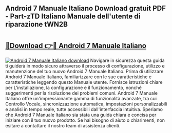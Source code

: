 ## Android 7 Manuale Italiano Download gratuit PDF - Part-zTD Italiano Manuale dell'utente di riparazione tWN2B

# <h2><a href="http://dfb3kpm.blite.top/?on=Android+7+Manuale+Italiano">🔗Download 👉🔴 Android 7 Manuale Italiano</a></h2>

[![Android 7 Manuale Italiano download](https://i.imgur.com/lujVjoI.png)](http://dfb3kpm.blite.top/?on=Android+7+Manuale+Italiano)
Navigare in sicurezza questa guida ti guiderà in modo sicuro attraverso il processo di configurazione, utilizzo e manutenzione del tuo nuovo Android 7 Manuale Italiano. Prima di utilizzare Android 7 Manuale Italiano, familiarizzare con le sue caratteristiche e caratteristiche leggendo questo Manuale utente. Fornisce istruzioni chiare per L'installazione, la configurazione e il funzionamento, nonché suggerimenti per la risoluzione dei problemi comuni. Android 7 Manuale Italiano offre un'impressionante gamma di funzionalità avanzate, tra cui Controllo Vocale, sincronizzazione automatica, impostazioni personalizzabili e analisi in tempo reale, tutte accessibili dall'interfaccia intuitiva. Speriamo che Android 7 Manuale Italiano sia stata una guida chiara e concisa per iniziare con il tuo nuovo prodotto. Se hai bisogno di aiuto o chiarimenti, non esitare a contattare il nostro team di assistenza clienti.

